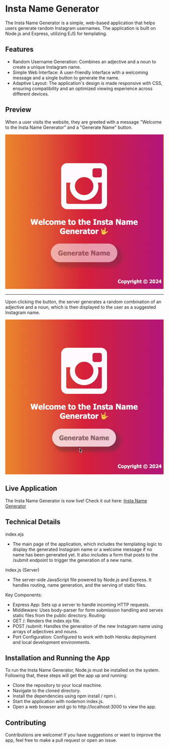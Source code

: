# Insta Name Generator

The Insta Name Generator is a simple, web-based application that helps users generate random Instagram usernames. The application is built on Node.js and Express, utilizing EJS for templating.

## Features

- Random Username Generation: Combines an adjective and a noun to create a unique Instagram name.
- Simple Web Interface: A user-friendly interface with a welcoming message and a single button to generate the name.
- Adaptive Layout: The application's design is made responsive with CSS, ensuring compatibility and an optimized viewing experience across different devices.

## Preview

When a user visits the website, they are greeted with a message "Welcome to the Insta Name Generator" and a "Generate Name" button.

![Preview of the Insta Name Generator](/Preview1.gif)

---

Upon clicking the button, the server generates a random combination of an adjective and a noun, which is then displayed to the user as a suggested Instagram name.

![Preview 2 of the Insta Name Generator](/Preview2.gif)

## Live Application

The Insta Name Generator is now live! Check it out here: [Insta Name Generator](https://insta-name-generator-2bd08e87d766.herokuapp.com/)

## Technical Details

index.ejs

- The main page of the application, which includes the templating logic to display the generated Instagram name or a welcome message if no name has been generated yet. It also includes a form that posts to the /submit endpoint to trigger the generation of a new name.

index.js (Server)

- The server-side JavaScript file powered by Node.js and Express. It handles routing, name generation, and the serving of static files.

Key Components:

- Express App: Sets up a server to handle incoming HTTP requests.
- Middleware: Uses body-parser for form submission handling and serves static files from the public directory.
  Routing:
- GET /: Renders the index.ejs file.
- POST /submit: Handles the generation of the new Instagram name using arrays of adjectives and nouns.
- Port Configuration: Configured to work with both Heroku deployment and local development environments.

## Installation and Running the App

To run the Insta Name Generator, Node.js must be installed on the system. Following that, these steps will get the app up and running:

- Clone the repository to your local machine.
- Navigate to the cloned directory.
- Install the dependencies using npm install / npm i.
- Start the application with nodemon index.js.
- Open a web browser and go to http://localhost:3000 to view the app.

## Contributing

Contributions are welcome! If you have suggestions or want to improve the app, feel free to make a pull request or open an issue.
